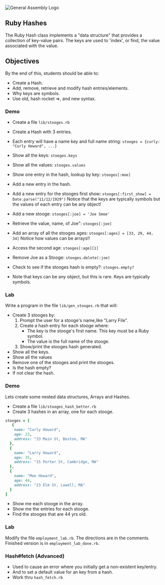 ![General Assembly Logo](http://i.imgur.com/ke8USTq.png)

## Ruby Hashes

The Ruby Hash class implements a "data structure" that provides a
collection of key-value pairs. The keys are used to 'index', or find,
the value associated with the value.

## Objectives

By the end of this, students should be able to:

- Create a Hash.
- Add, remove, retrieve and modify hash entries/elements.
- Why keys are symbols.
- Use old, hash rocket =>, and new syntax.

### Demo


* Create a file `lib/stooges.rb`
* Create a Hash with 3 entries. 
* Each entry will have a name key and full name string: `stooges = {curly: "Curly Howard", ...}`
* Show all the keys: `stooges.keys`
* Show all the values: `stooges.values`
* Show one entry in the hash, lookup by key: `stooges[:moe]`
* Add a new entry in the hash.
* Add a new entry for the stooges first show: `stooges[:first_show] = Date.parse("11/12/1929")`
	Notice that the keys are typically symbols but the 
	values of each entry can be any object!
	
* Add a new stooge: `stooges[:joe] = 'Joe Smoe'`
* Retrieve the value, name, of Joe": `stooges[:joe]`
* Add an array of all the stooges ages: `stooges[:ages] = [33, 29, 44, 34]` Notice how values can be arrays!!
* Access the second age: `stooges[:age][1]`
* Remove Joe as a Stooge: `stooges.delete(:joe)`
* Check to see if the stooges hash is empty?: `stooges.empty?`
* Note that keys can be any object, but this is rare. Keys are typically symbols.

### Lab 
Write a program in the file `lib/gen_stooges.rb` that will:    

* Create 3 stooges by:  
	1. Prompt the user for a stooge's name,like "Larry File".  
	2. Create a hash entry for each stooge where:  
		* The key is the stooge's first name. This key must be a Ruby symbol.  
		* The value is the full name of the stooge.  
	3. Show/print the stooges hash generated.
* Show all the keys.
* Show all the values
* Remove one of the stooges and print the stooges.
* Is the hash empty?
* If not clear the hash.

### Demo

Lets create some nested data structures, Arrays and Hashes.

* Create a file `lib/stooges_hash_better.rb`
* Create 3 hashes in an array, one for each stooge.  
```ruby
stooges = [
   {
    name: "Curly Howard",
    age: 23,
    address: "33 Main St, Boston, MA"
  },
  {
    name: "Larry Howard",
    age: 35,
    address: "15 Porter St, Cambridge, MA"
  },
  {
    name: "Moe Howard",
    age: 44,
    address: "23 Elm St, Lowell, MA"
  }
]
```

* Show me each stooge in the array.  
* Show me the entries for each stooge. 
* Find the stooges that are 44 yrs old.
	

### Lab
Modify the file `employment_lab.rb`. The directions are in the comments.  
Finished version is in `employment_lab_done.rb`.  

### Hash#fetch (Advanced)
* Used to cause an error where you initially get a non-existent key/entry.
* And to set a default value for an key from a hash.
* Work thru `hash_fetch.rb`
